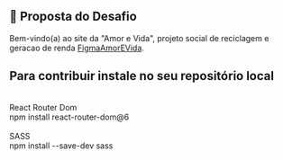 ## 🚀 Proposta do Desafio
Bem-vindo(a) ao site da "Amor e Vida", projeto social de reciclagem e geracao de renda [FigmaAmorEVida](https://www.figma.com/file/4pOjKNSP8N8AC2GMYm7iOo/Amor-e-Vida?node-id=0-1&t=d6XSLXFr2GyuvtEh-0). 
<br>

## Para contribuir instale no seu repositório local
<br>React Router Dom<br>
npm install react-router-dom@6 <br>
<br>SASS<br>
npm install --save-dev sass<br>